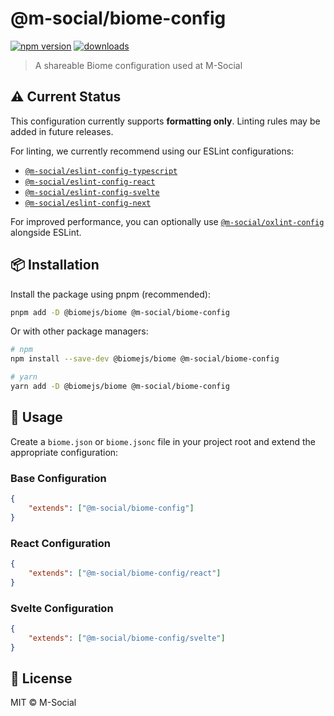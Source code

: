 # @m-social/biome-config

[![npm version](https://img.shields.io/npm/v/@m-social/biome-config)](https://www.npmjs.com/package/@m-social/biome-config)
[![downloads](https://img.shields.io/npm/dm/@m-social/biome-config)](https://www.npmjs.com/package/@m-social/biome-config)

> A shareable Biome configuration used at M-Social

## ⚠️ Current Status

This configuration currently supports **formatting only**. Linting rules may be added in future releases.

For linting, we currently recommend using our ESLint configurations:

- [`@m-social/eslint-config-typescript`](https://www.npmjs.com/package/@m-social/eslint-config-typescript)
- [`@m-social/eslint-config-react`](https://www.npmjs.com/package/@m-social/eslint-config-react)
- [`@m-social/eslint-config-svelte`](https://www.npmjs.com/package/@m-social/eslint-config-svelte)
- [`@m-social/eslint-config-next`](https://www.npmjs.com/package/@m-social/eslint-config-next)

For improved performance, you can optionally use [`@m-social/oxlint-config`](https://www.npmjs.com/package/@m-social/oxlint-config) alongside ESLint.

## 📦 Installation

Install the package using pnpm (recommended):

```bash
pnpm add -D @biomejs/biome @m-social/biome-config
```

Or with other package managers:

```bash
# npm
npm install --save-dev @biomejs/biome @m-social/biome-config

# yarn
yarn add -D @biomejs/biome @m-social/biome-config
```

## 🚀 Usage

Create a `biome.json` or `biome.jsonc` file in your project root and extend the appropriate configuration:

### Base Configuration

```json
{
	"extends": ["@m-social/biome-config"]
}
```

### React Configuration

```json
{
	"extends": ["@m-social/biome-config/react"]
}
```

### Svelte Configuration

```json
{
	"extends": ["@m-social/biome-config/svelte"]
}
```

## 📄 License

MIT © M-Social
